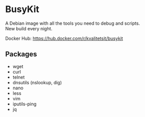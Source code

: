 # BusyKit
A Debian image with all the tools you need to debug and scripts.  
New build every night.

Docker Hub: https://hub.docker.com/r/kvalitetsit/busykit

## Packages 
- wget 
- curl 
- telnet 
- dnsutils (nslookup, dig)
- nano
- less
- vim
- iputils-ping
- jq
